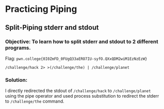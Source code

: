 # Practicing Piping
## Split-Piping stderr and stdout

### Objective: To learn how to split stderr and stdout to 2 different programs.

Flag: `pwn.college{0I0ZmFD_0FUgQ33aERO7IU-syfO.QXxQDM2wiM1EzNzEzW}`

```
/challenge/hack 2> >(/challenge/the) | /challenge/planet
```

### Solution:

I directly redirected the stdout of `/challenge/hack` to `/challenge/planet` using the pipe operator and used process substitution to redirect the stderr to `/challenge/the` command.
